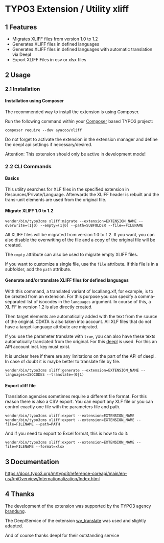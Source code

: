 # TYPO3 Extension / Utility xliff

## 1 Features

* Migrates XLIFF files from version 1.0 to 1.2
* Generates XLIFF files in defined languages
* Generates XLIFF files in defined languages with automatic translation via Deepl
* Export XLIFF Files in csv or xlsx files

## 2 Usage

### 2.1 Installation

#### Installation using Composer

The recommended way to install the extension is using Composer.

Run the following command within your [Composer][1] based TYPO3 project:

```
composer require --dev ayacoo/xliff
```

Do not forget to activate the extension in the extension manager and define the deepl api settings if necessary/desired.

Attention: This extension should only be active in development mode!

### 2.2 CLI Commands

#### Basics

This utility searches for XLF files in the specified extension in Resources/Private/Language. Afterwards the XLIFF
header is rebuilt and the trans-unit elements are used from the original file.

#### Migrate XLIFF 1.0 to 1.2

```
vendor/bin/typo3cms xliff:migrate --extension=EXTENSION_NAME --overwrite=(1|0) --empty=(1|0) --path=SUBFOLDER --file==FILENAME
```

All XLIFF files will be migrated from version 1.0 to 1.2. If you want, you can also disable the overwriting of the file
and a copy of the original file will be created.

The ```empty``` attribute can also be used to migrate empty XLIFF files.

If you want to customize a single file, use the ```file``` attribute. If this file is in a subfolder, add the ```path``` attribute.

#### Generate and/or translate XLIFF files for defined languages

With this command, a translated variant of locallang.xlf, for example, is to be created from an extension. For this
purpose you can specify a comma-separated list of isocodes in the ```languages``` argument. In course of this, a XLIFF
in version 1.2 is also directly created.

Then target elements are automatically added with the text from the source of the original. CDATA is also taken into
account. All XLF files that do not have a target-language attribute are migrated.

If you use the parameter translate with ```true```, you can also have these texts automatically translated from the
original. For this [deepl][3] is used. For this an API account incl. key must exist.

It is unclear here if there are any limitations on the part of the API of deepl. In case of doubt it is maybe better to
translate file by file.

```
vendor/bin/typo3cms xliff:generate --extension=EXTENSION_NAME --languages=ISOCODES --translate=(0|1)
```

#### Export xliff file

Translation agencies sometimes require a different file format. For this reason there is also a CSV export.
You can export any XLF file or you can control exactly one file with the parameters file and path.

```
vendor/bin/typo3cms xliff:export --extension=EXTENSION_NAME
vendor/bin/typo3cms xliff:export --extension=EXTENSION_NAME --file=FILENAME --path=PATH
```

And if you need to export to Excel format, this is how to do it:

```
vendor/bin/typo3cms xliff:export --extension=EXTENSION_NAME --file=FILENAME --format=xlsx
```

## 3 Documentation

https://docs.typo3.org/m/typo3/reference-coreapi/main/en-us/ApiOverview/Internationalization/Index.html

## 4 Thanks

The development of the extension was supported by the TYPO3 agency [brandung][4].

The DeeplService of the extension [wv_translate][2] was used and slightly adapted.

And of course thanks deepl for their outstanding service

[1]: https://getcomposer.org/

[2]: https://github.com/web-vision/wv_deepltranslate/blob/master/Classes/Service/DeeplService.php

[3]: https://www.deepl.com/de/docs-api/translating-text/example/

[4]: https://www.agentur-brandung.de/
